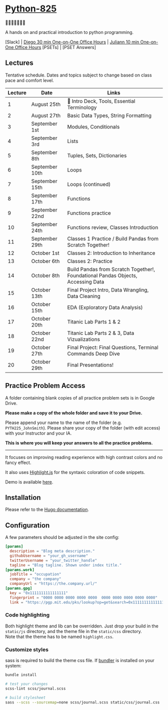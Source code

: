 # [Python-825](https://github.com/rodriguezda/diego.github.io/blob/master/intropython.md)
🎉🎈🎂🍾🎊🍻💃

A hands on and practical introduction to python programming.



[Slack] | [Diego 30 min One-on-One Office Hours](https://calendly.com/rodriguezdiego/python-office-hours) | [Juliann 10 min One-on-One Office Hours](https://calendly.com/juliann-mceachern/office-hours) [PSETs] | [PSET Answers]

## Lectures

Tentative schedule. Dates and topics subject to change based on class pace and comfort level.

Lecture | Date | Links 
--- | --- | --- 
1 | August 25th | 🎉 Intro Deck, Tools, Essential Terminology 
2 | August 27th | Basic Data Types, String Formatting
3 | September 1st | Modules, Conditionals
4 | September 3rd | Lists
5 | September 8th | Tuples, Sets, Dictionaries
6 | September 10th | Loops
7 | September 15th | Loops (continued)
8 | September 17th | Functions
9 | September 22nd | Functions practice 
10 | September 24th | Functions review, Classes Introduction
11 | September 29th | Classes 1 Practice / Build Pandas from Scratch Together!
12 | October 1st | Classes 2: Introduction to Inheritance
13 | October 6th | Classes 2: Practice 
14 | October 8th | Build Pandas from Scratch Together!, Foundational Pandas Objects, Accessing Data
15 | October 13th | Final Project Intro, Data Wrangling, Data Cleaning
16 | October 15th | EDA (Exploratory Data Analysis)
17 | October 20th | Titanic Lab Parts 1 & 2
18 | October 22nd | Titanic Lab Parts 2 & 3, Data Vizualizations
19 | October 27th | Final Project: Final Questions, Terminal Commands Deep Dive 
20 | October 29th | Final Presentations!

## Practice Problem Access
A folder containing blank copies of all practice problem sets is in Google Drive.

**Please make a copy of the whole folder and save it to your Drive.**

Please append your name to the name of the folder (e.g. `PYTH225_JohnSmith`). Please share your copy of the folder (with edit access) with your Instructor and your IA.

**This is where you will keep your answers to all the practice problems.**

------

It focuses on improving reading experience with high contrast colors and no fancy effect.

It also uses [Highlight.js](https://highlightjs.org/) for the syntaxic coloration of code snippets.

Demo is available [here](https://dashdashzako.github.io/hugo-journal-demo/).

## Installation

Please refer to the [Hugo documentation](http://gohugo.io/themes/installing/).

## Configuration

A few parameters should be adjusted in the site config:

```toml
[params]
  description = "Blog meta description."
  githubUsername = "your_gh_username"
  twitterUsername = "your_twitter_handle"
  tagline = "Blog tagline. Shown under index title."
[params.work]
  jobTitle = "occupation"
  company = "the company"
  companyUrl = "https://the.company.url/"
[params.gpg]
  key = "0x1111111111111111"
  fingerprint = "0000 0000 0000 0000 0000  0000 0000 0000 0000 0000"
  link = "https://pgp.mit.edu/pks/lookup?op=get&search=0x1111111111111111"
```

### Code highlighting

Both highlight theme and lib can be overridden. Just drop your build in the `static/js` directory, and the theme file in the `static/css` directory.  
Note that the theme has to be named `highlight.css`.

### Customize styles

sass is required to build the theme css file. If [bundler](http://bundler.io/) is installed on your system:

```bash
bundle install

# test your changes
scss-lint scss/journal.scss

# build stylesheet
sass --scss --sourcemap=none scss/journal.scss static/css/journal.css
```
